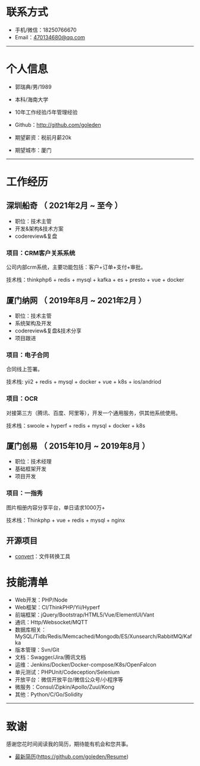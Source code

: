

# 联系方式

- 手机/微信：18250766670
- Email：470134680@qq.com

---

# 个人信息

 - 郭瑞典/男/1989
 - 本科/海南大学 
 - 10年工作经验/5年管理经验
 - Github：http://github.com/goleden

 - 期望薪资：税前月薪20k
 - 期望城市：厦门

---

# 工作经历

## 深圳船奇 （ 2021年2月 ~ 至今 ）

- 职位：技术主管
- 开发&架构&技术方案
- codereview&复盘

### 项目：CRM客户关系系统

公司内部crm系统，主要功能包括：客户+订单+支付+审批。

技术栈：thinkphp6 + redis + mysql + kafka + es + presto + vue + docker


## 厦门纳网 （ 2019年8月 ~ 2021年2月 ）

- 职位：技术主管
- 系统架构及开发
- codereview&复盘&技术分享
- 项目跟进

### 项目：电子合同

合同线上签署。

技术栈: yii2 + redis + mysql + docker + vue + k8s + ios/andriod


### 项目：OCR

对接第三方（腾讯、百度、阿里等），开发一个通用服务，供其他系统使用。

技术栈：swoole + hyperf + redis + mysql + docker + k8s

 
## 厦门创易 （ 2015年10月 ~ 2019年8月 ）

- 职位：技术经理
- 基础框架开发
- 项目开发

### 项目：一指秀

图片相册内容分享平台，单日请求1000万+

技术栈：Thinkphp + vue + redis + mysql + nginx


## 开源项目

 - [convert](https://github.com/goleden/convert)：文件转换工具

# 技能清单

- Web开发：PHP/Node
- Web框架：CI/ThinkPHP/Yii/Hyperf
- 前端框架：jQuery/Bootstrap/HTML5/Vue/ElementUI/Vant
- 通讯：Http/Websocket/MQTT
- 数据库相关：MySQL/Tidb/Redis/Memcached/Mongodb/ES/Xunsearch/RabbitMQ/Kafka
- 版本管理：Svn/Git
- 文档：Swagger/Jira/腾讯文档
- 运维：Jenkins/Docker/Docker-compose/K8s/OpenFalcon
- 单元测试：PHPUnit/Codeception/Selenium
- 开放平台：微信开放平台/微信公众号/小程序等
- 微服务：Consul/Zipkin/Apollo/Zuul/Kong
- 其他：Python/C/Go/Solidity


---

# 致谢
感谢您花时间阅读我的简历，期待能有机会和您共事。

- [最新简历](https://github.com/goleden/Resume)(https://github.com/goleden/Resume)
